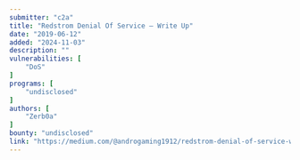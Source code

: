 ```yaml
---
submitter: "c2a"
title: "Redstrom Denial Of Service — Write Up"
date: "2019-06-12"
added: "2024-11-03"
description: ""
vulnerabilities: [
    "DoS"
]
programs: [
    "undisclosed"
]
authors: [
    "Zerb0a"
]
bounty: "undisclosed"
link: "https://medium.com/@androgaming1912/redstrom-denial-of-service-write-up-d8fd97f18335"
---
```




